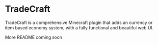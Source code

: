 # TradeCraft
TradeCraft is a comprehensive Minecraft plugin that adds an currency or item based economy system, with a fully functional and beautiful web UI.

More README coming soon